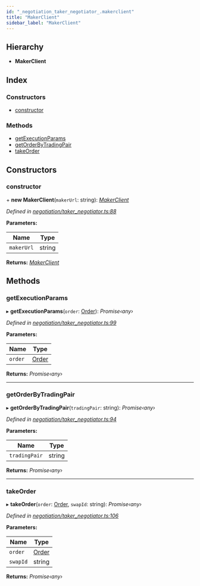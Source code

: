 ```yaml
---
id: "_negotiation_taker_negotiator_.makerclient"
title: "MakerClient"
sidebar_label: "MakerClient"
---
```


## Hierarchy

* **MakerClient**

## Index

### Constructors

* [constructor](_negotiation_taker_negotiator_.makerclient.md#constructor)

### Methods

* [getExecutionParams](_negotiation_taker_negotiator_.makerclient.md#getexecutionparams)
* [getOrderByTradingPair](_negotiation_taker_negotiator_.makerclient.md#getorderbytradingpair)
* [takeOrder](_negotiation_taker_negotiator_.makerclient.md#takeorder)

## Constructors

###  constructor

\+ **new MakerClient**(`makerUrl`: string): *[MakerClient](_negotiation_taker_negotiator_.makerclient.md)*

*Defined in [negotiation/taker_negotiator.ts:88](https://github.com/comit-network/comit-js-sdk/blob/68ef370/src/negotiation/taker_negotiator.ts#L88)*

**Parameters:**

Name | Type |
------ | ------ |
`makerUrl` | string |

**Returns:** *[MakerClient](_negotiation_taker_negotiator_.makerclient.md)*

## Methods

###  getExecutionParams

▸ **getExecutionParams**(`order`: [Order](../interfaces/_negotiation_order_.order.md)): *Promise‹any›*

*Defined in [negotiation/taker_negotiator.ts:99](https://github.com/comit-network/comit-js-sdk/blob/68ef370/src/negotiation/taker_negotiator.ts#L99)*

**Parameters:**

Name | Type |
------ | ------ |
`order` | [Order](../interfaces/_negotiation_order_.order.md) |

**Returns:** *Promise‹any›*

___

###  getOrderByTradingPair

▸ **getOrderByTradingPair**(`tradingPair`: string): *Promise‹any›*

*Defined in [negotiation/taker_negotiator.ts:94](https://github.com/comit-network/comit-js-sdk/blob/68ef370/src/negotiation/taker_negotiator.ts#L94)*

**Parameters:**

Name | Type |
------ | ------ |
`tradingPair` | string |

**Returns:** *Promise‹any›*

___

###  takeOrder

▸ **takeOrder**(`order`: [Order](../interfaces/_negotiation_order_.order.md), `swapId`: string): *Promise‹any›*

*Defined in [negotiation/taker_negotiator.ts:106](https://github.com/comit-network/comit-js-sdk/blob/68ef370/src/negotiation/taker_negotiator.ts#L106)*

**Parameters:**

Name | Type |
------ | ------ |
`order` | [Order](../interfaces/_negotiation_order_.order.md) |
`swapId` | string |

**Returns:** *Promise‹any›*
